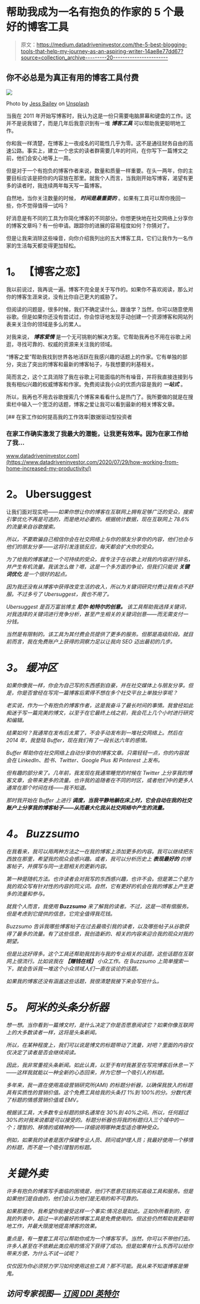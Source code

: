 # 帮助我成为一名有抱负的作家的 5 个最好的博客工具

> 原文：<https://medium.datadriveninvestor.com/the-5-best-blogging-tools-that-help-my-journey-as-an-aspiring-writer-14ae8e77dd67?source=collection_archive---------20----------------------->

## 你不必总是为真正有用的博客工具付费

![](img/f5fb2037c23dc852d8f7f6e42d1d0efd.png)

Photo by [Jess Bailey](https://unsplash.com/@jessbaileydesigns?utm_source=medium&utm_medium=referral) on [Unsplash](https://unsplash.com?utm_source=medium&utm_medium=referral)

当我在 2011 年开始写博客时，我认为这是一份只需要电脑屏幕和键盘的工作。这并不是说我错了，而是几年后我意识到有一堆 ***博客工具*** 可以帮助我更聪明地工作。

你和我一样清楚，在博客上一夜成名的可能性几乎为零。这不是通往财务自由的高速公路。事实上，建立一个忠实的读者群需要几年的时间，在你写下一篇博文之前，他们会安心地等上一周。

但是对于一个有抱负的博客作者来说，数量和质量一样重要。在头一两年，你的主要目标应该是把你的内容放在那里。就我个人而言，当我刚开始写博客，渴望有更多的读者时，我连续两年每天写一篇博客。

自然地，当你关注数量的时候， ***时间是最重要的*** 。如果有工具可以帮你挽回一些，你不觉得值得一试吗？

好消息是有不同的工具为你简化博客的不同部分。你想更快地在社交网络上分享你的博客文章吗？有一份申请。跟踪你的进展的容易程度如何？你猜对了。

但是让我来消除这些噪音，向你介绍我列出的五大博客工具，它们让我作为一名作家的生活每天都变得更加轻松。

# **1。** **【博客之恋】**

我以前说过，我再说一遍。博客不完全是关于写作的。如果你不喜欢阅读，那么对你的博客生涯来说，没有比你自己更大的威胁了。

但阅读的问题是，很多时候，我们不确定读什么，跟谁学？当然，你可以随意使用谷歌。但是如果你还没有尝试过，你会惊讶地发现手动创建一个资源博客和网站列表来关注你的领域是多么的累人。

对我来说， ***博客爱情*** 是一个无可挑剔的解决方案。它帮助我再也不用在谷歌上闲逛，寻找可靠的、权威的资源来关注我的领域。

“博客之爱”帮助我找到世界各地活跃在我感兴趣的话题上的作家。它有单独的部分，突出了突出的博客和最新的博客帖子，与我想要的利基相关。

简而言之，这个工具消除了我在谷歌上可能面临的所有噪音，并将我直接连接到与我有相似兴趣的权威博客和作家。免费阅读我小众的优质内容是我的 ***一站式*** 。

所以，我再也不用去谷歌搜索几个博客来看看什么是热门了。我所要做的就是在搜索栏中输入一个宽泛的话题，博客之爱让我可以看到最新的相关博客文章。

[](https://www.datadriveninvestor.com/2020/07/29/how-working-from-home-increased-my-productivity/) [## 在家工作如何提高我的工作效率|数据驱动型投资者

### 在家工作确实激发了我最大的潜能，让我更有效率。因为在家工作给了我…

www.datadriveninvestor.com](https://www.datadriveninvestor.com/2020/07/29/how-working-from-home-increased-my-productivity/) 

# **2。** **Ubersuggest**

让我们面对现实吧——*如果你想让你的博客在互联网上拥有足够广泛的受众，搜索引擎优化不再是可选的，而是绝对必要的。根据统计数据，现在互联网上 78.6%的流量来自谷歌搜索。*

*所以，不要欺骗自己相信你会在社交网络上与你的朋友分享你的内容，他们也会与他们的朋友分享——这将引发连锁反应，每天都会扩大你的受众。*

*为了给我的博客建立一个可持续的受众，我专注于在谷歌上对我的内容进行排名，并产生有机流量。我该怎么做？嗯，这是一个多方面的争论，但我们只能说 ***关键词优化*** 是一个很好的起点。*

*因为我还没有从博客中获得改变生活的收入，所以为关键词研究付费让我有点不舒服。不过多亏了 Ubersuggest，我也不用了。*

*Ubersuggest 是百万富翁博主 ***尼尔·帕特尔的创意。*** 该工具帮助我选择关键词，对我选择的关键词进行竞争分析，甚至产生相关的关键词创意——而无需支付一分钱。*

*当然是有限制的。该工具为其付费会员提供了更多的服务。但那是高级阶段。就目前而言，我在免费账户上获得的洞察力足以让我向 SEO 迈出最初的几步。*

# ***3。** **缓冲区***

*如果你像我一样，你会为自己写的东西感到自豪，并在社交媒体上与朋友分享。但是，你是否曾经在写完一篇博客后累得不想在多个社交平台上单独分享呢？*

*老实说，作为一个有抱负的博客作者，这是我奋斗了最长时间的事情。我曾经如此痴迷于写一篇完美的博文，以至于在它最终上线之前，我会花上几个小时进行研究和编辑。*

*结果如何？我通常在发布后太累了，不会手动发布到一堆社交网络上。然后在 2014 年，我登陆 Buffer，现在我们有了一段长达六年的感情。*

*Buffer 帮助你在社交网络上自动分享你的博客文章。只需轻轻一点，你的内容就会在 LinkedIn、脸书、Twitter、Google Plus 和 Pinterest 上发布。*

*但有趣的部分来了。几年前，我发现在我通常睡觉的时候在 Twitter 上分享我的博客文章，会带来更多的流量。也许我的追随者在不同的时区，或者他们中的更多人通常在那个时间在线——我不知道。*

*那时我开始在 Buffer 上进行 ***调度，当我平静地躺在床上时，它会自动在我的社交账户上分享我的博客帖子——从而最大化我从社交网络中产生的流量。****

# ***4。** **Buzzsumo***

*在我看来，我可以用两种方法之一在我的博客上添加更多的内容。我可以继续把东西放在那里，希望我的观众会感兴趣。或者，我可以分析历史上 ***表现最好的*** 的博客帖子，并撰写与同一主题相关的更新内容。*

*第一种是随机方法。也许读者会对我写的东西感兴趣，也许不会。但是第二个是为我的观众写有针对性的内容的同义词。自然，它有更好的机会在我的博客上产生更多的流量和参与。*

*就我个人而言，我使用 ***Buzzsumo*** 来了解我的读者。不过，这是一项有偿服务。但是考虑到它提供的信息，它完全值得我花钱。*

*Buzzsumo 告诉我哪些博客帖子在过去最吸引我的读者，以及哪些帖子从谷歌获得了最多的流量。有了这些信息，我创造新的、相关的内容来迎合我的观众对我的期望。*

*但是比这好得多。这个工具还帮助我找到与我的专业相关的话题，这些话题在互联网上很流行。比如说我在 ***【赚钱在线】*** 小众工作。在 Buzzsumo 上简单搜索一下，就会告诉我一堆这个小众领域人们一直在谈论的话题。*

*如果我的博客还没有涵盖这些话题，我很清楚我接下来会写些什么。*

# ***5。** **阿米的头条分析器***

*想一想。当你看到一篇博文时，是什么决定了你是否愿意阅读它？如果你像互联网上的大多数读者一样，这将是头条新闻。*

*所以，在某种程度上，我们可以说是博文的标题带动了流量，对吧？里面的内容仅仅决定了读者是否会继续阅读。*

*因此，我非常重视头条新闻。如此认真，以至于有时我甚至在写完博客后休息一下——这样我就能以一种全新的心态回来，并为它想一个吸引人的标题。*

*多年来，我一直在使用高级营销研究所(AMI) 的标题分析器，以确保我放入的标题具有实质性的营销价值。这个免费工具给我的头条打 1%到 100%的分。分数代表了标题的情感营销价值或 EMV。*

*根据该工具，大多数专业标题的排名通常在 30%到 40%之间。所以，任何超过 30%的对我来说都是可以接受的。标题分析器也将我的标题归入三个域中的一个；理智的、移情的或精神的——详细说明哪种类型适合哪种受众。*

*例如，如果我的读者是医疗保健专业人员、顾问或护理人员；我最好使用一个移情的标题，而不是一个吸引理智的标题。*

# ***关键外卖***

*许多有抱负的博客写手面临的困境是，他们不愿意花钱购买高级工具和服务。但是如果他们是自由的，他们会认为他们是无用的和不可靠的。*

*如果那是你，我希望你能接受这样一个事实:情况总是如此。正如你所看到的，在我的列表中，超过一半的最好的博客工具是免费使用的。但这些仍然帮助我更聪明地工作，并最大限度地提高博客的效果。*

*重点是，有一整套工具可以帮助你成为一个博客写手。当然，你可以不带他们去。许多人甚至在不依赖此类应用的情况下获得了成功。但是如果有什么东西可以给你带来方便，为什么不试一试呢？*

*仅仅因为你必须努力学习如何使用这些工具？那不可能。我从来不知道博客是懒鬼。*

## *访问专家视图— [订阅 DDI 英特尔](https://datadriveninvestor.com/ddi-intel)*
